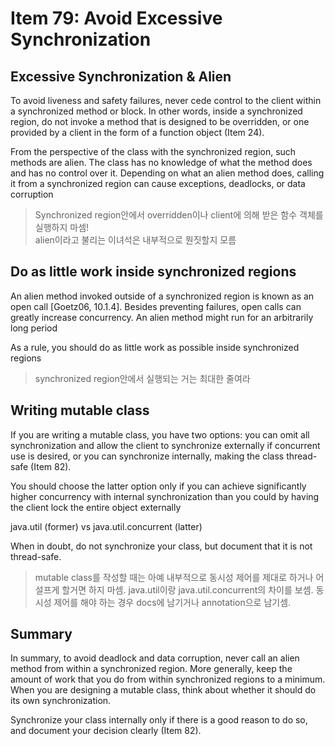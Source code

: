 # Item 79: Avoid Excessive Synchronization

## Excessive Synchronization & Alien

To avoid liveness and safety failures, never cede control to the client
within a synchronized method or block. In other words, inside a synchronized
region, do not invoke a method that is designed to be overridden, or one provided
by a client in the form of a function object (Item 24).

From the perspective of the class with the synchronized region, such methods are alien.
The class has no knowledge of what the method does and has no control over it.
Depending on what an alien method does, calling it from a synchronized region can cause exceptions, deadlocks, or data corruption

> Synchronized region안에서 overridden이나 client에 의해 받은 함수 객체를 실행하지 마셈!\
> alien이라고 불리는 이녀석은 내부적으로 뭔짓할지 모름

## Do as little work inside synchronized regions

An alien method invoked outside of a synchronized region is known as an
open call [Goetz06, 10.1.4]. Besides preventing failures, open calls can greatly
increase concurrency. An alien method might run for an arbitrarily long period

As a rule, you should do as little work as possible inside synchronized regions

> synchronized region안에서 실행되는 거는 최대한 줄여라

## Writing mutable class

If you are writing a mutable class, you have two options: you can omit all
synchronization and allow the client to synchronize externally if concurrent use is
desired, or you can synchronize internally, making the class thread-safe (Item 82).

You should choose the latter option only if you can achieve significantly higher
concurrency with internal synchronization than you could by having the client
lock the entire object externally

java.util (former) vs java.util.concurrent (latter)

When in doubt, do not synchronize your class, but document that it is not thread-safe.

> mutable class를 작성할 때는 아예 내부적으로 동시성 제어를 제대로 하거나 어설프게 할거면 하지 마셈. java.util이랑 java.util.concurrent의 차이를 보셈. 동시성 제어를 해야 하는 경우 docs에 남기거나 annotation으로 남기셈.

## Summary

In summary, to avoid deadlock and data corruption, never call an alien method
from within a synchronized region. More generally, keep the amount of work that
you do from within synchronized regions to a minimum. When you are designing
a mutable class, think about whether it should do its own synchronization.

Synchronize your class internally only if there is a good reason to do so, and document your decision clearly (Item 82).
